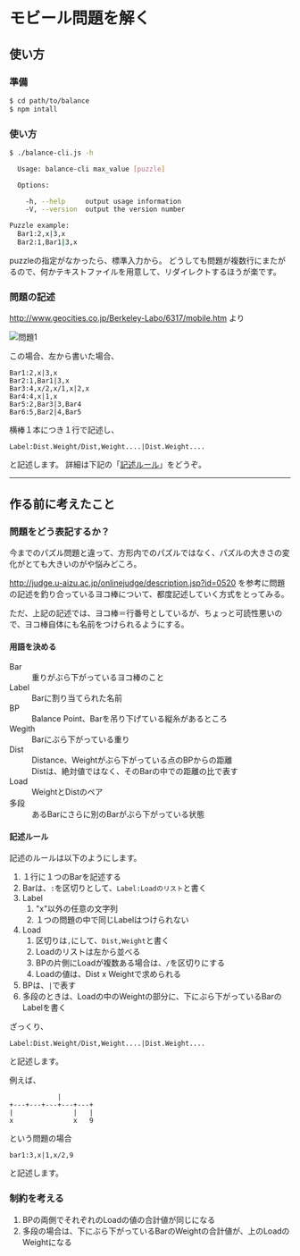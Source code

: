 # モビール問題を解く

## 使い方

### 準備

```bash
$ cd path/to/balance
$ npm intall
```

### 使い方

```bash
$ ./balance-cli.js -h

  Usage: balance-cli max_value [puzzle]

  Options:

    -h, --help     output usage information
    -V, --version  output the version number

Puzzle example:
  Bar1:2,x|3,x
  Bar2:1,Bar1|3,x
```

puzzleの指定がなかったら、標準入力から。
どうしても問題が複数行にまたがるので、何かテキストファイルを用意して、リダイレクトするほうが楽です。

### 問題の記述

http://www.geocities.co.jp/Berkeley-Labo/6317/mobile.htm より

![問題1](http://www.geocities.co.jp/Berkeley-Labo/6317/mobile_q1.gif)

この場合、左から書いた場合、
```
Bar1:2,x|3,x
Bar2:1,Bar1|3,x
Bar3:4,x/2,x/1,x|2,x
Bar4:4,x|1,x
Bar5:2,Bar3|3,Bar4
Bar6:5,Bar2|4,Bar5
```

横棒１本につき１行で記述し、
```
Label:Dist.Weight/Dist,Weight....|Dist.Weight....
```
と記述します。
詳細は下記の「[記述ルール](#記述ルール)」をどうぞ。

----

## 作る前に考えたこと

### 問題をどう表記するか？

今までのパズル問題と違って、方形内でのパズルではなく、パズルの大きさの変化がとても大きいのがや悩みどころ。

http://judge.u-aizu.ac.jp/onlinejudge/description.jsp?id=0520 を参考に問題の記述を釣り合っているヨコ棒について、都度記述していく方式をとってみる。

ただ、上記の記述では、ヨコ棒＝行番号としているが、ちょっと可読性悪いので、ヨコ棒自体にも名前をつけられるようにする。

#### 用語を決める

<dl>
<dt>Bar
  <dd>重りがぶら下がっているヨコ棒のこと
<dt>Label
  <dd> Barに割り当てられた名前
<dt>BP
  <dd> Balance Point、Barを吊り下げている縦糸があるところ
<dt>Wegith
  <dd>Barにぶら下がっている重り
<dt>Dist
  <dd>Distance、Weightがぶら下がっている点のBPからの距離
  <dd>Distは、絶対値ではなく、そのBarの中での距離の比で表す
<dt>Load
  <dd>WeightとDistのペア
<dt>多段
  <dd>あるBarにさらに別のBarがぶら下がっている状態
</dl>

#### 記述ルール
   
記述のルールは以下のようにします。

1. １行に１つのBarを記述する
1. Barは、`:`を区切りとして、`Label:Loadのリスト`と書く
1. Label
   1. "x"以外の任意の文字列
   1. １つの問題の中で同じLabelはつけられない
1. Load
   1. 区切りは`,`にして、`Dist,Weight`と書く
   1. Loadのリストは左から並べる
   1. BPの片側にLoadが複数ある場合は、`/`を区切りにする
   1. Loadの値は、Dist x Weightで求められる
1. BPは、`|`で表す
1. 多段のときは、Loadの中のWeightの部分に、下にぶら下がっているBarのLabelを書く


ざっくり、

```
Label:Dist.Weight/Dist,Weight....|Dist.Weight....
```

と記述します。


例えば、

````
            |
+---+---+---+---+---+
|               |   |
x               x   9
````

という問題の場合

```
bar1:3,x|1,x/2,9
```

と記述します。


### 制約を考える

1. BPの両側でそれぞれのLoadの値の合計値が同じになる
1. 多段の場合は、下にぶら下がっているBarのWeightの合計値が、上のLoadのWeightになる
